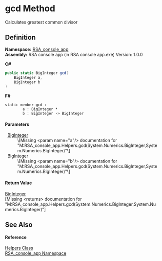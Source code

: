 # gcd Method


Calculates greatest common divisor



## Definition
**Namespace:** <a href="76cb2b52-6c83-33b0-fa78-9658224c9071">RSA_console_app</a>  
**Assembly:** RSA console app (in RSA console app.exe) Version: 1.0.0

**C#**
``` C#
public static BigInteger gcd(
	BigInteger a,
	BigInteger b
)
```
**F#**
``` F#
static member gcd : 
        a : BigInteger * 
        b : BigInteger -> BigInteger 
```



#### Parameters
<dl><dt>  <a href="https://learn.microsoft.com/dotnet/api/system.numerics.biginteger" target="_blank" rel="noopener noreferrer">BigInteger</a></dt><dd>\[Missing &lt;param name="a"/&gt; documentation for "M:RSA_console_app.Helpers.gcd(System.Numerics.BigInteger,System.Numerics.BigInteger)"\]</dd><dt>  <a href="https://learn.microsoft.com/dotnet/api/system.numerics.biginteger" target="_blank" rel="noopener noreferrer">BigInteger</a></dt><dd>\[Missing &lt;param name="b"/&gt; documentation for "M:RSA_console_app.Helpers.gcd(System.Numerics.BigInteger,System.Numerics.BigInteger)"\]</dd></dl>

#### Return Value
<a href="https://learn.microsoft.com/dotnet/api/system.numerics.biginteger" target="_blank" rel="noopener noreferrer">BigInteger</a>  
\[Missing &lt;returns&gt; documentation for "M:RSA_console_app.Helpers.gcd(System.Numerics.BigInteger,System.Numerics.BigInteger)"\]

## See Also


#### Reference
<a href="f04f583b-ac1d-8f5c-96ce-ef01361efd59">Helpers Class</a>  
<a href="76cb2b52-6c83-33b0-fa78-9658224c9071">RSA_console_app Namespace</a>  
